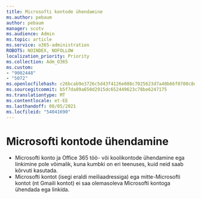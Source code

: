 ```yaml
---
title: Microsofti kontode ühendamine
ms.author: pebaum
author: pebaum
manager: scotv
ms.audience: Admin
ms.topic: article
ms.service: o365-administration
ROBOTS: NOINDEX, NOFOLLOW
localization_priority: Priority
ms.collection: Adm_O365
ms.custom:
- "9002448"
- "5072"
ms.openlocfilehash: c26bcab9e3726c5d43f4126e088c7025623d7a40b66f0700c8d5e7edf1261986
ms.sourcegitcommit: b5f7da89a650d2915dc652449623c78be6247175
ms.translationtype: MT
ms.contentlocale: et-EE
ms.lasthandoff: 08/05/2021
ms.locfileid: "54041690"
---
```

# <a name="merge-microsoft-accounts"></a>Microsofti kontode ühendamine

- Microsofti konto ja Office 365 töö- või koolikontode ühendamine ega linkimine pole võimalik, kuna kumbki on eri teenuses, kuid neid saab kõrvuti kasutada.
- Microsofti kontot (isegi eraldi meiliaadressiga) ega mitte-Microsofti kontot (nt Gmaili kontot) ei saa olemasoleva Microsofti kontoga ühendada ega linkida.
